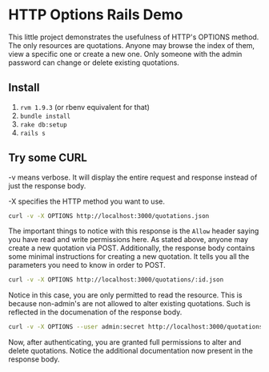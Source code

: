 # HTTP Options Rails Demo
This little project demonstrates the usefulness of HTTP's OPTIONS method. The only resources are quotations.  Anyone may browse the index of them, view a specific one or create a new one. Only someone with the admin password can change or delete existing quotations.

## Install
1. `rvm 1.9.3` (or rbenv equivalent for that)
2. `bundle install`
3. `rake db:setup`
4. `rails s`

## Try some CURL
-v means verbose. It will display the entire request and response instead of just the response body.

-X specifies the HTTP method you want to use.

```bash
curl -v -X OPTIONS http://localhost:3000/quotations.json
```

The important things to notice with this response is the `Allow` header saying you have read and write permissions here. As stated above, anyone may create a new quotation via POST. Additionally, the response body contains some minimal instructions for creating a new quotation. It tells you all the parameters you need to know in order to POST.

```bash
curl -v -X OPTIONS http://localhost:3000/quotations/:id.json
```

Notice in this case, you are only permitted to read the resource. This is because non-admin's are not allowed to alter existing quotations. Such is reflected in the documenation of the response body.

```bash
curl -v -X OPTIONS --user admin:secret http://localhost:3000/quotations/:id.json
```

Now, after authenticating, you are granted full permissions to alter and delete quotations. Notice the additional documentation now present in the response body.


